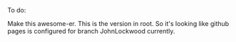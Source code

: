 To do:  

Make this awesome-er.  This is the version in root. So it's looking like github pages is configured for branch JohnLockwood currently.

